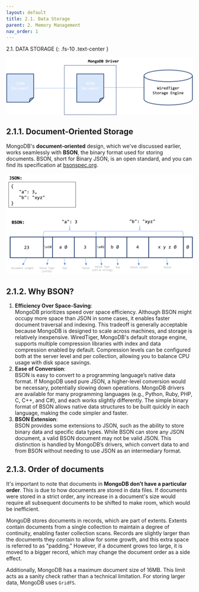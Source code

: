 ```yaml
---
layout: default
title: 2.1. Data Storage
parent: 2. Memory Management
nav_order: 1
---
```

2.1. DATA STORAGE
{: .fs-10 .text-center }

<div style="text-align: center;">
  <img src="/assets/images/data-storage.png" alt="data-storage"/>
</div>

## 2.1.1. Document-Oriented Storage

MongoDB's **document-oriented** design, which we've discussed earlier, works seamlessly with **BSON**, the binary format used for storing documents. BSON, short for Binary JSON, is an open standard, and you can find its specification at [bsonspec.org](https://bsonspec.org/).

<div style="text-align: center;">
  <img src="/assets/images/jsonbson.png" alt="jsonbson"/>
</div>

## 2.1.2. Why BSON?

1. **Efficiency Over Space-Saving**: <br>
MongoDB prioritizes speed over space efficiency. Although BSON might occupy more space than JSON in some cases, it enables faster document traversal and indexing.  This tradeoff is generally acceptable because MongoDB is designed to scale across machines, and storage is relatively inexpensive. WiredTiger, MongoDB's default storage engine, supports multiple compression libraries with index and data compression enabled by default. Compression levels can be configured both at the server level and per collection, allowing you to balance CPU usage with disk space savings.
2. **Ease of Conversion**: <br>
   BSON is easy to convert to a programming language’s native data format. If MongoDB used pure JSON, a higher-level conversion would be necessary, potentially slowing down operations. MongoDB drivers are available for many programming languages (e.g., Python, Ruby, PHP, C, C++, and C#), and each works slightly differently. The simple binary format of BSON allows native data structures to be built quickly in each language, making the code simpler and faster.
3. **BSON Extension**: <br>
   BSON provides some extensions to JSON, such as the ability to store binary data and specific data types. While BSON can store any JSON document, a valid BSON document may not be valid JSON. This distinction is handled by MongoDB’s drivers, which convert data to and from BSON without needing to use JSON as an intermediary format.

## 2.1.3. Order of documents

It's important to note that documents in **MongoDB don’t have a particular order**. This is due to how documents are stored in data files. If documents were stored in a strict order, any increase in a document's size would require all subsequent documents to be shifted to make room, which would be inefficient.

MongoDB stores documents in records, which are part of extents. Extents contain documents from a single collection to maintain a degree of continuity, enabling faster collection scans. Records are slightly larger than the documents they contain to allow for some growth, and this extra space is referred to as "padding." However, if a document grows too large, it is moved to a bigger record, which may change the document order as a side effect.

Additionally, MongoDB has a maximum document size of 16MB. This limit acts as a sanity check rather than a technical limitation. For storing larger data, MongoDB uses `GridFS`.

